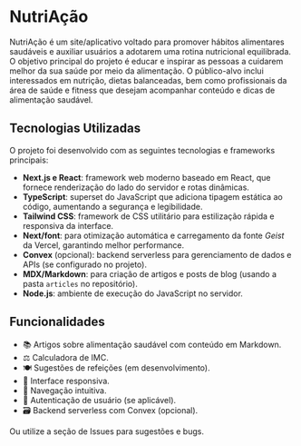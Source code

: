 # NutriAção

NutriAção é um site/aplicativo voltado para promover hábitos alimentares saudáveis e auxiliar usuários a adotarem uma rotina nutricional equilibrada. O objetivo principal do projeto é educar e inspirar as pessoas a cuidarem melhor da sua saúde por meio da alimentação. O público-alvo inclui interessados em nutrição, dietas balanceadas, bem como profissionais da área de saúde e fitness que desejam acompanhar conteúdo e dicas de alimentação saudável.

## Tecnologias Utilizadas

O projeto foi desenvolvido com as seguintes tecnologias e frameworks principais:

- **Next.js e React**: framework web moderno baseado em React, que fornece renderização do lado do servidor e rotas dinâmicas.
- **TypeScript**: superset do JavaScript que adiciona tipagem estática ao código, aumentando a segurança e legibilidade.
- **Tailwind CSS**: framework de CSS utilitário para estilização rápida e responsiva da interface.
- **Next/font**: para otimização automática e carregamento da fonte _Geist_ da Vercel, garantindo melhor performance.
- **Convex** (opcional): backend serverless para gerenciamento de dados e APIs (se configurado no projeto).
- **MDX/Markdown**: para criação de artigos e posts de blog (usando a pasta `articles` no repositório).
- **Node.js**: ambiente de execução do JavaScript no servidor.

## Funcionalidades

- 📚 Artigos sobre alimentação saudável com conteúdo em Markdown.
- ⚖️ Calculadora de IMC.
- 🍽️ Sugestões de refeições (em desenvolvimento).
- 📱 Interface responsiva.
- 🧭 Navegação intuitiva.
- 🔐 Autenticação de usuário (se aplicável).
- 🗃️ Backend serverless com Convex (opcional).

Ou utilize a seção de Issues para sugestões e bugs.


